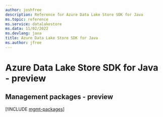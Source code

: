 ```yaml
---
author: joshfree
description: Reference for Azure Data Lake Store SDK for Java
ms.topic: reference
ms.service: datalakestore
ms.data: 11/02/2022
ms.devlang: java
title: Azure Data Lake Store SDK for Java
ms.author: jfree
---
```

# Azure Data Lake Store SDK for Java - preview

## Management packages - preview
[!INCLUDE [mgmt-packages](data-lake-store-mgmt-index.md)]